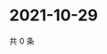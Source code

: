 # 2021-10-29

共 0 条

<!-- BEGIN WEIBO -->
<!-- 最后更新时间 Fri Oct 29 2021 21:20:46 GMT+0800 (China Standard Time) -->

<!-- END WEIBO -->
